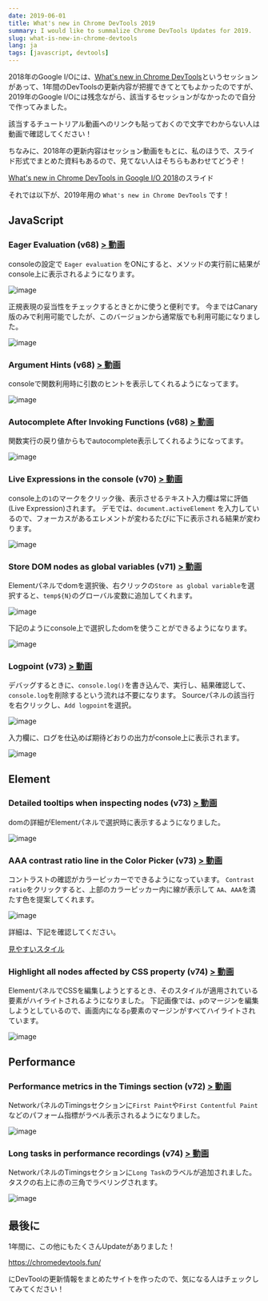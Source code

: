 ```yaml
---
date: 2019-06-01
title: What's new in Chrome DevTools 2019
summary: I would like to summalize Chrome DevTools Updates for 2019.
slug: what-is-new-in-chrome-devtools
lang: ja
tags: [javascript, devtools]
---
```


2018年のGoogle I/Oには、[What's new in Chrome DevTools](https://www.youtube.com/watch?v=mfuE53x4b3k&list=PLNYkxOF6rcIC4NQeXpdAy0RbOACI66Hvf&index=8&t=0s)というセッションがあって、1年間のDevToolsの更新内容が把握できてとてもよかったのですが、2019年のGoogle I/Oには残念ながら、該当するセッションがなかったので自分で作ってみました。

該当するチュートリアル動画へのリンクも貼っておくので文字でわからない人は動画で確認してください！

ちなみに、2018年の更新内容はセッション動画をもとに、私のほうで、スライド形式でまとめた資料もあるので、見てない人はそちらもあわせてどうぞ！

[What's new in Chrome DevTools in Google I/O 2018](https://docs.google.com/presentation/d/1FCu_lbsqAhwUpg7pg3Wr__-oeZItXju3ozWfV2GNZ2k/edit?usp=sharing)のスライド

それでは以下が、2019年用の `What's new in Chrome DevTools` です！

## JavaScript

### Eager Evaluation (v68) [ > 動画](https://chromedevtools.fun/versions/v68#eager-evaluation)

consoleの設定で `Eager evaluation` をONにすると、メソッドの実行前に結果がconsole上に表示されるようになります。

![image](https://i.gyazo.com/0cd520a0d8cb1dbaca760b18ec5afb1b.png)

正規表現の妥当性をチェックするときとかに使うと便利です。
今まではCanary版のみで利用可能でしたが、このバージョンから通常版でも利用可能になりました。

![image](https://i.gyazo.com/1542791f418040fca340a53395104a1f.png)

### Argument Hints (v68) [ > 動画](https://chromedevtools.fun/versions/v68#argument-hints)

consoleで関数利用時に引数のヒントを表示してくれるようになってます。

![image](https://i.gyazo.com/080a0ad0fd3d3d1be5e1561d5d8879cf.png)

### Autocomplete After Invoking Functions (v68) [ > 動画](https://chromedevtools.fun/versions/v68#autocomplete-after-invoking-functions)

関数実行の戻り値からもでautocomplete表示してくれるようになってます。

![image](https://i.gyazo.com/19d412c972d98e8168e299a2f60f6e9b.png)

### Live Expressions in the console (v70) [ > 動画](https://chromedevtools.fun/versions/v70#live-expressions-in-the-console)

console上の`1`のマークをクリック後、表示させるテキスト入力欄は常に評価(Live Expression)されます。
デモでは、`document.activeElement` を入力しているので、フォーカスがあるエレメントが変わるたびに下に表示される結果が変わります。

![image](https://i.gyazo.com/8208b85dac508579ce4d9a6e02df7031.png)

### Store DOM nodes as global variables (v71) [ > 動画](https://chromedevtools.fun/versions/v71#store-dom-nodes-as-global-variables)

Elementパネルでdomを選択後、右クリックの`Store as global variable`を選択すると、`temp${N}`のグローバル変数に追加してくれます。

![image](https://i.gyazo.com/9f5cc7b7868703cb425f5b8b65ae2503.png)

下記のようにconsole上で選択したdomを使うことができるようになります。

![image](https://i.gyazo.com/568c269f755884cc2daaf5f1f2e35d4c.png)


### Logpoint (v73) [ > 動画](https://chromedevtools.fun/versions/v73#logpoints)

デバッグするときに、`console.log()`を書き込んで、実行し、結果確認して、`console.log`を削除するという流れは不要になります。
Sourceパネルの該当行を右クリックし、`Add logpoint`を選択。

![image](https://i.gyazo.com/05d100536ddb0b024052edd27694ef0e.png)

入力欄に、ログを仕込めば期待どおりの出力がconsole上に表示されます。

![image](https://i.gyazo.com/eff3023b797382ca04f20c68b552a751.png)


## Element

### Detailed tooltips when inspecting nodes (v73) [ > 動画](https://chromedevtools.fun/versions/v73#detailed-tooltips-when-inspecting-nodes)

domの詳細がElementパネルで選択時に表示するようになりました。

![image](https://i.gyazo.com/75bb084bdc77608d641915961a1980f6.png)

### AAA contrast ratio line in the Color Picker (v73) [ > 動画](https://chromedevtools.fun/versions/v73#aaa-contrast-ratio-line-in-the-color-picker)

コントラストの確認がカラーピッカーでできるようになっています。
`Contrast ratio`をクリックすると、上部のカラーピッカー内に線が表示して `AA`、`AAA`を満たす色を提案してくれます。

![image](https://i.gyazo.com/b8599016891b21e7994beb180fa928f1.png)

詳細は、下記を確認してください。

[見やすいスタイル](https://developers.google.com/web/fundamentals/accessibility/accessible-styles#color_and_contrast)

### Highlight all nodes affected by CSS property (v74) [ > 動画](https://chromedevtools.fun/versions/v74#highlight-all-nodes-affected-by-css-property)

ElementパネルでCSSを編集しようとするとき、そのスタイルが適用されている要素がハイライトされるようになりました。
下記画像では、`p`のマージンを編集しようとしているので、画面内になる`p`要素のマージンがすべてハイライトされています。

![image](https://i.gyazo.com/68558d4e64b838dd89fec55e2796dde6.png)


## Performance

### Performance metrics in the Timings section (v72) [ > 動画](https://chromedevtools.fun/versions/v72/#performance-metrics-in-the-timings-section)

NetworkパネルのTimingsセクションに`First Paint`や`First Contentful Paint`などのパフォーム指標がラベル表示されるようになりました。

![image](https://i.gyazo.com/56ac198e4d12f74b7b6dcdf99898a646.png)


### Long tasks in performance recordings (v74) [ > 動画](https://chromedevtools.fun/versions/v74#long-tasks-and-first-paint-in-performance-recordings)

NetworkパネルのTimingsセクションに`Long Task`のラベルが追加されました。
タスクの右上に赤の三角でラベリングされます。

![image](https://i.gyazo.com/16bea4cbd6b45d3ab35373a45bc96401.png)


## 最後に

1年間に、この他にもたくさんUpdateがありました！

https://chromedevtools.fun/

にDevToolの更新情報をまとめたサイトを作ったので、気になる人はチェックしてみてください！













